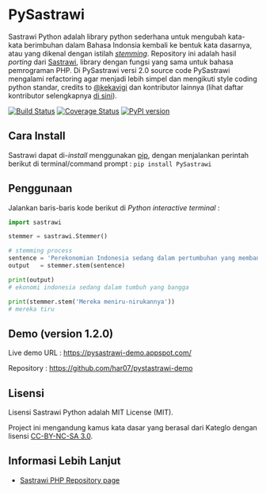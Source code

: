 PySastrawi
===============

Sastrawi Python adalah library python sederhana untuk mengubah kata-kata berimbuhan dalam Bahasa Indonsia kembali ke bentuk kata dasarnya, atau yang dikenal dengan istilah [*stemming*](http://en.wikipedia.org/wiki/Stemming).
Repository ini adalah hasil *porting* dari [Sastrawi](https://github.com/sastrawi/sastrawi), library dengan fungsi yang sama untuk bahasa pemrograman PHP.
Di PySastrawi versi 2.0 source code PySastrawi mengalami refactoring agar menjadi lebih simpel dan mengikuti style coding python standar, credits to [@kekavigi](https://github.com/kekavigi) dan kontributor lainnya (lihat daftar kontributor selengkapnya [di sini](https://github.com/har07/PySastrawi/graphs/contributors)).

[![Build Status](https://travis-ci.org/har07/PySastrawi.svg?branch=master)](https://travis-ci.org/har07/PySastrawi)
[![Coverage Status](https://coveralls.io/repos/github/har07/PySastrawi/badge.svg?branch=master)](https://coveralls.io/github/har07/PySastrawi?branch=master)
[![PyPI version](https://badge.fury.io/py/PySastrawi.svg)](https://badge.fury.io/py/PySastrawi)

Cara Install
-------------

Sastrawi dapat di-*install* menggunakan [pip](https://docs.python.org/3.6/installing/index.html), dengan menjalankan perintah berikut di terminal/command prompt : `pip install PySastrawi`

Penggunaan
-----------

Jalankan baris-baris kode berikut di *Python interactive terminal* :

```python
import sastrawi

stemmer = sastrawi.Stemmer()

# stemming process
sentence = 'Perekonomian Indonesia sedang dalam pertumbuhan yang membanggakan'
output   = stemmer.stem(sentence)

print(output)
# ekonomi indonesia sedang dalam tumbuh yang bangga

print(stemmer.stem('Mereka meniru-nirukannya'))
# mereka tiru
```

Demo (version 1.2.0)
--------

Live demo URL : https://pysastrawi-demo.appspot.com/

Repository : https://github.com/har07/pystastrawi-demo

Lisensi
--------

Lisensi Sastrawi Python adalah MIT License (MIT).

Project ini mengandung kamus kata dasar yang berasal dari Kateglo dengan lisensi [CC-BY-NC-SA 3.0](http://creativecommons.org/licenses/by-nc-sa/3.0/).

Informasi Lebih Lanjut
----------------------

- [Sastrawi PHP Repository page](https://github.com/sastrawi/sastrawi)
